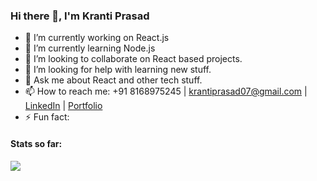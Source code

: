 ### Hi there 👋, I'm Kranti Prasad

- 🔭 I’m currently working on React.js
- 🌱 I’m currently learning Node.js
- 👯 I’m looking to collaborate on React based projects.
- 🤔 I’m looking for help with learning new stuff.
- 💬 Ask me about React and other tech stuff.
- 📫 How to reach me: +91 8168975245 | krantiprasad07@gmail.com | [LinkedIn](https://www.linkedin.com/in/kranti-prasad-690034131/) | [Portfolio](http://imkrantiprasad.me/krantiprasad/)
- ⚡ Fun fact: 

#### Stats so far:
<img src="https://github-readme-stats.vercel.app/api?username=imkrantiprasad&&show_icons=true&title_color=ffffff&icon_color=bb2acf&text_color=daf7dc&bg_color=151515"/>
